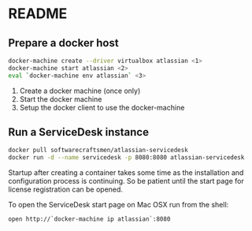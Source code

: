 # README

## Prepare a docker host

```sh
docker-machine create --driver virtualbox atlassian <1>
docker-machine start atlassian <2>
eval `docker-machine env atlassian` <3>
```

1. Create a docker machine (once only)
2. Start the docker machine
3. Setup the docker client to use the docker-machine

## Run a ServiceDesk instance

```sh
docker pull softwarecraftsmen/atlassian-servicedesk
docker run -d --name servicedesk -p 8080:8080 atlassian-servicedesk
```

Startup after creating a container takes some time as the installation and configuration process is continuing.
So be patient until the start page for license registration can be opened.

To open the ServiceDesk start page on Mac OSX run from the shell:
```
open http://`docker-machine ip atlassian`:8080
```
